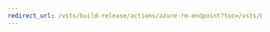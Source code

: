 ```yaml
---
redirect_url: /vsts/build-release/actions/azure-rm-endpoint?toc=/vsts/build-release/toc.json&bc=/vsts/build-release/breadcrumb/toc.json
---
```

